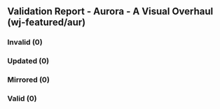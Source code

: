 ## Validation Report - Aurora - A Visual Overhaul (wj-featured/aur)


### Invalid (0)
### Updated (0)
### Mirrored (0)
### Valid (0)
